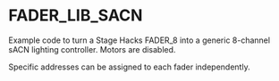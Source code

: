 # FADER_LIB_SACN
Example code to turn a Stage Hacks FADER_8 into a generic 8-channel sACN lighting controller. Motors are disabled.

Specific addresses can be assigned to each fader independently.

